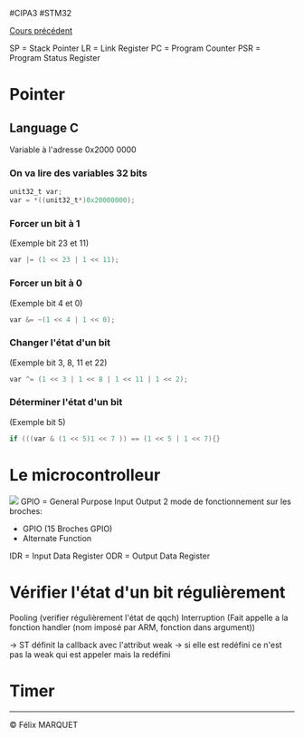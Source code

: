 #CIPA3 #STM32

[Cours précédent](STM32%20Cours%204.md)

SP = Stack Pointer
LR = Link Register
PC = Program Counter
PSR = Program Status Register
# Pointer
## Language C
Variable à l'adresse 0x2000 0000
### On va lire des variables 32 bits
```C
unit32_t var;
var = *((unit32_t*)0x20000000);
```
### Forcer un bit à 1
(Exemple bit 23 et 11)
```C
var |= (1 << 23 | 1 << 11);
```
### Forcer un bit à 0
(Exemple bit 4 et 0)
```C
var &= ~(1 << 4 | 1 << 0);
```
### Changer l'état d'un bit
(Exemple bit 3, 8, 11 et 22)
```C
var ^= (1 << 3 | 1 << 8 | 1 << 11 | 1 << 2);
```
### Déterminer l'état d'un bit
(Exemple bit 5)
```C
if (((var & (1 << 5)1 << 7 )) == (1 << 5 | 1 << 7){}
```

# Le microcontrolleur
![](https://upload.wikimedia.org/wikipedia/commons/9/9e/Syst%C3%A8meMicroproc.png)
GPIO = General Purpose Input Output
2 mode de fonctionnement sur les broches:
- GPIO (15 Broches GPIO)
- Alternate Function

IDR = Input Data Register
ODR = Output Data Register
# Vérifier l'état d'un bit régulièrement
Pooling (verifier régulièrement l'état de qqch)
Interruption (Fait appelle a la fonction handler (nom imposé par ARM, fonction dans argument))

-> ST définit la callback avec l'attribut weak
-> si elle est redéfini ce n'est pas la weak qui est appeler mais la redéfini

# Timer


---
&copy; Félix MARQUET